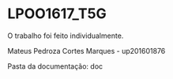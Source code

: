 # LPOO1617_T5G

O trabalho foi feito individualmente.

Mateus Pedroza Cortes Marques - up201601876

Pasta da documentação: doc

